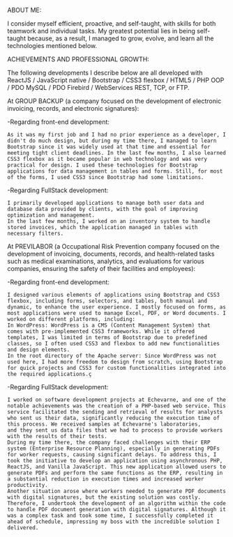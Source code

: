 ABOUT ME:

I consider myself efficient, proactive, and self-taught, with skills for both teamwork and individual tasks.
My greatest potential lies in being self-taught because, as a result, I managed to grow, evolve, and learn all the technologies mentioned below.

ACHIEVEMENTS AND PROFESSIONAL GROWTH:

The following developments I describe below are all developed with ReactJS / JavaScript native / Bootstrap / CSS3 flexbox / HTML5 / PHP OOP / PDO MySQL / PDO Firebird / WebServices REST, TCP, or FTP.

At GROUP BACKUP (a company focused on the development of electronic invoicing, records, and electronic signatures):

  -Regarding front-end development:

    As it was my first job and I had no prior experience as a developer, I didn't do much design, but during my time there, I managed to learn Bootstrap since it was widely used at that time and essential for meeting tight client deadlines. In the last few months, I also learned CSS3 flexbox as it became popular in web technology and was very           practical for design. I used these technologies for Bootstrap applications for data management in tables and forms. Still, for most of the forms, I used CSS3 since Bootstrap had some limitations.

  -Regarding FullStack development:

    I primarily developed applications to manage both user data and database data provided by clients, with the goal of improving optimization and management.
    In the last few months, I worked on an inventory system to handle stored invoices, which the application managed in tables with necessary filters.

At PREVILABOR (a Occupational Risk Prevention company focused on the development of invoicing, documents, records, and health-related tasks such as medical examinations, analytics, and evaluations for various companies, ensuring the safety of their facilities and employees):

  -Regarding front-end development:

    I designed various elements of applications using Bootstrap and CSS3 flexbox, including forms, selectors, and tables, both manual and dynamic, to enhance the user experience. I mostly focused on forms, as most applications were used to manage Excel, PDF, or Word documents. I worked on different platforms, including:
    In WordPress: WordPress is a CMS (Content Management System) that comes with pre-implemented CSS3 frameworks. While it offered templates, I was limited in terms of Bootstrap due to predefined classes, so I often used CSS3 and flexbox to add new functionalities and design elements.
    In the root directory of the Apache server: Since WordPress was not used here, I had more freedom to design from scratch, using Bootstrap for quick projects and CSS3 for custom functionalities integrated into the required applications.ç
    
  -Regarding FullStack development:

    I worked on software development projects at Echevarne, and one of the notable achievements was the creation of a PHP-based web service. This service facilitated the sending and retrieval of results for analysts who sent us their data, significantly reducing the execution time of this process. We received samples at Echevarne's laboratories,        and they sent us data files that we had to process to provide workers with the results of their tests.
    During my time there, the company faced challenges with their ERP system (Enterprise Resource Planning), especially in generating PDFs for worker requests, causing significant delays. To address this, I took the initiative to develop an application using asynchronous PHP, ReactJS, and Vanilla JavaScript. This new application allowed users to        generate PDFs and perform the same functions as the ERP, resulting in a substantial reduction in execution times and increased worker productivity.
    Another situation arose where workers needed to generate PDF documents with digital signatures, but the existing solution was costly. Therefore, I undertook the development of an algorithm within the code to handle PDF document generation with digital signatures. Although it was a complex task and took some time, I successfully completed it         ahead of schedule, impressing my boss with the incredible solution I delivered.

